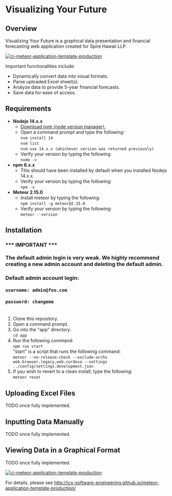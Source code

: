 # Visualizing Your Future

## Overview
Visualizing Your Future is a graphical data presentation and financial forecasting web application created for Spire Hawaii LLP.

[![ci-meteor-application-template-production](https://github.com/visualizing-your-future/visualizing-your-future/actions/workflows/ci.yml/badge.svg)](https://github.com/visualizing-your-future/visualizing-your-future/actions/workflows/ci.yml)

Important functionalities include:
* Dynamically convert data into visual formats.
* Parse uploaded Excel sheet(s).
* Analyze data to provide 5-year financial forecasts.
* Save data for ease of access.

## Requirements
* <b>Nodejs 14.x.x</b>
  * [Download nvm (node version manager).](https://github.com/coreybutler/nvm-windows)
  * Open a command prompt and type the following:<br>
  `nvm install 14`<br>
  `nvm list`<br>
  `nvm use 14.x.x (whichever version was returned previously)`
  * Verify your version by typing the following:<br>
  `node -v`
* <b>npm 6.x.x</b>
  * This should have been installed by default when you installed Nodejs 14.x.x.
  * Verify your version by typing the following:<br>
  `npm -v`
* <b>Meteor 2.15.0</b>
  * Install meteor by typing the following:<br>
  `npm install -g meteor@2.15.0`
  * Verify your version by typing the following:<br>
  `meteor --version`

## Installation

### *** IMPORTANT ***<br><br>The default admin login is very weak.  We highly recommend creating a new admin account and deleting the default admin.
### Default admin account login:<br><br>`username: admin@foo.com`<br><br> `password: changeme`<br><br>

1) Clone this repository.
2) Open a command prompt.
3) Go into the "app" directory.<br>
`cd app`
4) Run the following command:<br>
`npm run start`<br>
"start" is a script that runs the following command:<br>
`meteor --no-release-check --exclude-archs web.browser.legacy,web.cordova --settings ../config/settings.development.json`
6) If you wish to revert to a clean install, type the following:<br>
`meteor reset`

## Uploading Excel Files
TODO once fully implemented.

## Inputting Data Manually
TODO once fully implemented.

## Viewing Data in a Graphical Format
TODO once fully implemented.

[![ci-meteor-application-template-production](https://github.com/ics-software-engineering/meteor-application-template-production/actions/workflows/ci.yml/badge.svg)](https://github.com/ics-software-engineering/meteor-application-template-production/actions/workflows/ci.yml)

For details, please see http://ics-software-engineering.github.io/meteor-application-template-production/
